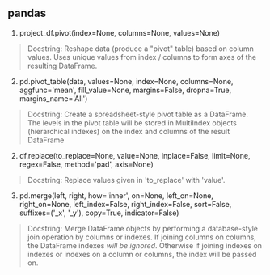 ## pandas

1. project_df.pivot(index=None, columns=None, values=None)

 > Docstring: Reshape data (produce a "pivot" table) based on column values. Uses unique values from index / columns to form axes of the resulting DataFrame.

2. pd.pivot_table(data, values=None, index=None, columns=None, aggfunc='mean', fill_value=None, margins=False, dropna=True, margins_name='All')

 > Docstring: Create a spreadsheet-style pivot table as a DataFrame. The levels in the pivot table will be stored in MultiIndex objects (hierarchical indexes) on the index and columns of the result DataFrame


2. df.replace(to_replace=None, value=None, inplace=False, limit=None, regex=False, method='pad', axis=None)

 > Docstring: Replace values given in 'to_replace' with 'value'.

3. pd.merge(left, right, how='inner', on=None, left_on=None, right_on=None, left_index=False, right_index=False, sort=False, suffixes=('_x', '_y'), copy=True, indicator=False)

 > Docstring: Merge DataFrame objects by performing a database-style join operation by columns or indexes.
 If joining columns on columns, the DataFrame indexes *will be ignored*. Otherwise if joining indexes on indexes or indexes on a column or columns, the index will be passed on.